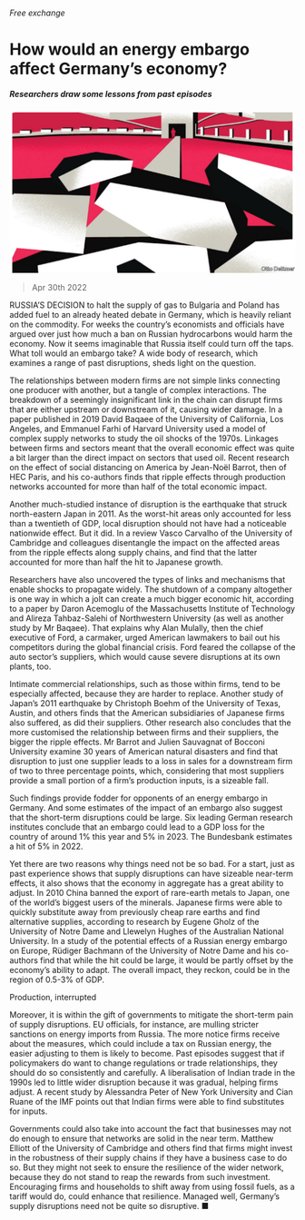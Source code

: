 ###### Free exchange

# How would an energy embargo affect Germany’s economy? 

##### Researchers draw some lessons from past episodes 

![image](images/20220430_FND000_0.jpg) 

> Apr 30th 2022 

RUSSIA’S DECISION to halt the supply of gas to Bulgaria and Poland has added fuel to an already heated debate in Germany, which is heavily reliant on the commodity. For weeks the country’s economists and officials have argued over just how much a ban on Russian hydrocarbons would harm the economy. Now it seems imaginable that Russia itself could turn off the taps. What toll would an embargo take? A wide body of research, which examines a range of past disruptions, sheds light on the question.

The relationships between modern firms are not simple links connecting one producer with another, but a tangle of complex interactions. The breakdown of a seemingly insignificant link in the chain can disrupt firms that are either upstream or downstream of it, causing wider damage. In a paper published in 2019 David Baqaee of the University of California, Los Angeles, and Emmanuel Farhi of Harvard University used a model of complex supply networks to study the oil shocks of the 1970s. Linkages between firms and sectors meant that the overall economic effect was quite a bit larger than the direct impact on sectors that used oil. Recent research on the effect of social distancing on America by Jean-Noël Barrot, then of HEC Paris, and his co-authors finds that ripple effects through production networks accounted for more than half of the total economic impact.


Another much-studied instance of disruption is the earthquake that struck north-eastern Japan in 2011. As the worst-hit areas only accounted for less than a twentieth of GDP, local disruption should not have had a noticeable nationwide effect. But it did. In a review Vasco Carvalho of the University of Cambridge and colleagues disentangle the impact on the affected areas from the ripple effects along supply chains, and find that the latter accounted for more than half the hit to Japanese growth.

Researchers have also uncovered the types of links and mechanisms that enable shocks to propagate widely. The shutdown of a company altogether is one way in which a jolt can create a much bigger economic hit, according to a paper by Daron Acemoglu of the Massachusetts Institute of Technology and Alireza Tahbaz-Salehi of Northwestern University (as well as another study by Mr Baqaee). That explains why Alan Mulally, then the chief executive of Ford, a carmaker, urged American lawmakers to bail out his competitors during the global financial crisis. Ford feared the collapse of the auto sector’s suppliers, which would cause severe disruptions at its own plants, too.

Intimate commercial relationships, such as those within firms, tend to be especially affected, because they are harder to replace. Another study of Japan’s 2011 earthquake by Christoph Boehm of the University of Texas, Austin, and others finds that the American subsidiaries of Japanese firms also suffered, as did their suppliers. Other research also concludes that the more customised the relationship between firms and their suppliers, the bigger the ripple effects. Mr Barrot and Julien Sauvagnat of Bocconi University examine 30 years of American natural disasters and find that disruption to just one supplier leads to a loss in sales for a downstream firm of two to three percentage points, which, considering that most suppliers provide a small portion of a firm’s production inputs, is a sizeable fall.

Such findings provide fodder for opponents of an energy embargo in Germany. And some estimates of the impact of an embargo also suggest that the short-term disruptions could be large. Six leading German research institutes conclude that an embargo could lead to a GDP loss for the country of around 1% this year and 5% in 2023. The Bundesbank estimates a hit of 5% in 2022.

Yet there are two reasons why things need not be so bad. For a start, just as past experience shows that supply disruptions can have sizeable near-term effects, it also shows that the economy in aggregate has a great ability to adjust. In 2010 China banned the export of rare-earth metals to Japan, one of the world’s biggest users of the minerals. Japanese firms were able to quickly substitute away from previously cheap rare earths and find alternative supplies, according to research by Eugene Gholz of the University of Notre Dame and Llewelyn Hughes of the Australian National University. In a study of the potential effects of a Russian energy embargo on Europe, Rüdiger Bachmann of the University of Notre Dame and his co-authors find that while the hit could be large, it would be partly offset by the economy’s ability to adapt. The overall impact, they reckon, could be in the region of 0.5-3% of GDP.

Production, interrupted

Moreover, it is within the gift of governments to mitigate the short-term pain of supply disruptions. EU officials, for instance, are mulling stricter sanctions on energy imports from Russia. The more notice firms receive about the measures, which could include a tax on Russian energy, the easier adjusting to them is likely to become. Past episodes suggest that if policymakers do want to change regulations or trade relationships, they should do so consistently and carefully. A liberalisation of Indian trade in the 1990s led to little wider disruption because it was gradual, helping firms adjust. A recent study by Alessandra Peter of New York University and Cian Ruane of the IMF points out that Indian firms were able to find substitutes for inputs.

Governments could also take into account the fact that businesses may not do enough to ensure that networks are solid in the near term. Matthew Elliott of the University of Cambridge and others find that firms might invest in the robustness of their supply chains if they have a business case to do so. But they might not seek to ensure the resilience of the wider network, because they do not stand to reap the rewards from such investment. Encouraging firms and households to shift away from using fossil fuels, as a tariff would do, could enhance that resilience. Managed well, Germany’s supply disruptions need not be quite so disruptive. ■



